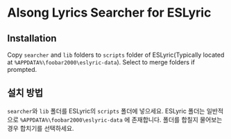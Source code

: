 # Alsong Lyrics Searcher for ESLyric
## Installation

Copy `searcher` and `lib` folders to `scripts` folder of ESLyric(Typically located at `%APPDATA%\foobar2000\eslyric-data`). Select to merge folders if prompted.

## 설치 방법

`searcher`와 `lib` 폴더를 ESLyric의 `scripts` 폴더에 넣으세요. ESLyric 폴더는 일반적으로 `%APPDATA%\foobar2000\eslyric-data` 에 존재합니다. 폴더를 합칠지 물어보는 경우 합치기를 선택하세요.
